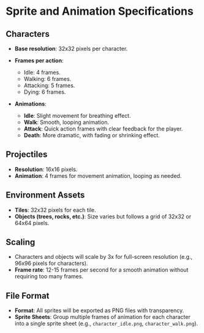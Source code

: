 # Sprite and Animation Specifications

## Characters
- **Base resolution**: 32x32 pixels per character.
- **Frames per action**: 
  - Idle: 4 frames.
  - Walking: 6 frames.
  - Attacking: 5 frames.
  - Dying: 6 frames.

- **Animations**:
  - **Idle**: Slight movement for breathing effect.
  - **Walk**: Smooth, looping animation.
  - **Attack**: Quick action frames with clear feedback for the player.
  - **Death**: More dramatic, with fading or shrinking effect.

## Projectiles
- **Resolution**: 16x16 pixels.
- **Animation**: 4 frames for movement animation, looping as needed.
  
## Environment Assets
- **Tiles**: 32x32 pixels for each tile.
- **Objects (trees, rocks, etc.)**: Size varies but follows a grid of 32x32 or 64x64 pixels.

## Scaling
- Characters and objects will scale by 3x for full-screen resolution (e.g., 96x96 pixels for characters).
- **Frame rate**: 12-15 frames per second for a smooth animation without requiring too many frames.

## File Format
- **Format**: All sprites will be exported as PNG files with transparency.
- **Sprite Sheets**: Group multiple frames of animation for each character into a single sprite sheet (e.g., `character_idle.png`, `character_walk.png`).
